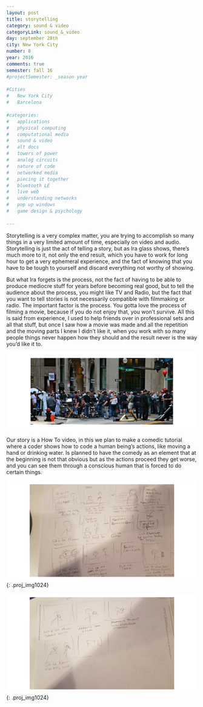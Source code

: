 ```yaml
---
layout: post
title: storytelling
category: sound & video
categoryLink: sound_&_video
day: september 28th
city: New York City
number: 8
year: 2016
comments: true
semester: fall 16
#projectSemester: _season year

#Cities
#	New York City
#	Barcelona

#categories:
#	applications
#	physical computing 
#	computational media 
#	sound & video 
#	alt docs
#	towers of power 
#	analog circuits 
#	nature of code
#	networked media
#	piecing it together
#	bluetooth LE
#	live web
#	understanding networks
#	pop up windows
#	game design & psychology

---
```


Storytelling is a very complex matter, you are trying to accomplish so many things in a very limited amount of time, especially on video and audio. Storytelling is just the act of telling a story, but as Ira glass shows, there’s much more to it, not only the end result, which you have to work for long hour to get a very ephemeral experience, and the fact of knowing that you have to be tough to yourself and discard everything not worthy of showing.

But what Ira forgets is the process, not the fact of having to be able to produce mediocre stuff for years before becoming real good, but to tell the audience about the process, you might like TV and Radio, but the fact that you want to tell stories is not necessarily compatible with filmmaking or radio. The important factor is the process. You gotta love the process of filming a movie, because if you do not enjoy that, you won’t survive. All this is said from experience, I used to help friends over in professional sets and all that stuff, but once I saw how a movie was made and all the repetition and the moving parts I knew I didn’t like it, when you work with so many people things never happen how they should and the result never is the way you’d like it to.

![alt text](/img/thumnailsBlog/8_2.png)

Our story is a How To video, in this we plan to make a comedic tutorial where a coder shows how to code a human being’s actions, like moving a hand or drinking water. Is planned to have the comedy as an element that at the beginning is not that obvious but as the actions proceed they get worse, and you can see them through a conscious human that is forced to do certain things.

![alt text](/img/thumnailsBlog/8_3.png){: .proj_img1024}

![alt text](/img/thumnailsBlog/8_4.png){: .proj_img1024}